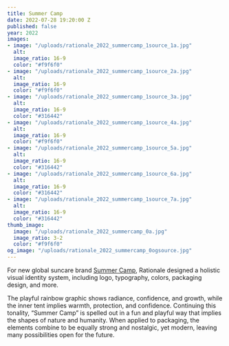 ```yaml
---
title: Summer Camp
date: 2022-07-28 19:20:00 Z
published: false
year: 2022
images:
- image: "/uploads/rationale_2022_summercamp_1source_1a.jpg"
  alt: 
  image_ratio: 16-9
  color: "#f9f6f0"
- image: "/uploads/rationale_2022_summercamp_1source_2a.jpg"
  alt: 
  image_ratio: 16-9
  color: "#f9f6f0"
- image: "/uploads/rationale_2022_summercamp_1source_3a.jpg"
  alt: 
  image_ratio: 16-9
  color: "#316442"
- image: "/uploads/rationale_2022_summercamp_1source_4a.jpg"
  alt: 
  image_ratio: 16-9
  color: "#f9f6f0"
- image: "/uploads/rationale_2022_summercamp_1source_5a.jpg"
  alt: 
  image_ratio: 16-9
  color: "#316442"
- image: "/uploads/rationale_2022_summercamp_1source_6a.jpg"
  alt: 
  image_ratio: 16-9
  color: "#316442"
- image: "/uploads/rationale_2022_summercamp_1source_7a.jpg"
  alt: 
  image_ratio: 16-9
  color: "#316442"
thumb_image:
  image: "/uploads/rationale_2022_summercamp_0a.jpg"
  image_ratio: 3-2
  color: "#f9f6f0"
og_image: "/uploads/rationale_2022_summercamp_0ogsource.jpg"
---
```


For new global suncare brand [Summer Camp](https://summercamplife.com/), Rationale designed a holistic visual identity system, including logo, typography, colors, packaging design, and more.

The playful rainbow graphic shows radiance, confidence, and growth, while the inner tent implies warmth, protection, and confidence. Continuing this tonality, “Summer Camp” is spelled out in a fun and playful way that implies the shapes of nature and humanity. When applied to packaging, the elements combine to be equally strong and nostalgic, yet modern, leaving many possibilities open for the future.